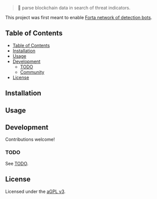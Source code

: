 > :mag_right: parse blockchain data in search of threat indicators.

This project was first meant to enable [Forta network of detection bots][forta-explorer].

## Table of Contents

- [Table of Contents](#table-of-contents)
- [Installation](#installation)
- [Usage](#usage)
- [Development](#development)
  - [TODO](#todo)
  - [Community](#community)
- [License](#license)

## Installation

## Usage

## Development

Contributions welcome!

### TODO

See [TODO](TODO.md).

## License

Licensed under the [aGPL v3](LICENSE).

[forta-explorer]: https://explorer.forta.network/
